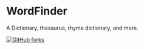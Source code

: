 # WordFinder
A Dictionary, thesaurus, rhyme dictionary, and more.

[![GitHub forks](https://img.shields.io/github/forks/calebeby/WordFinder.svg?style=social)](https://github.com/calebeby/WordFinder/blob/source/README.md#fork-destination-box)
